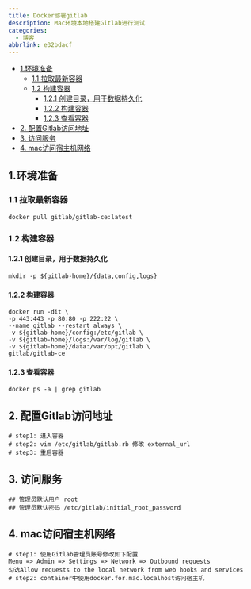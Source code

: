 ```yaml
---
title: Docker部署gitlab
description: Mac环境本地搭建Gitlab进行测试
categories:
  - 博客
abbrlink: e32bdacf
---
```

- [1.环境准备](#1环境准备)
  - [1.1 拉取最新容器](#11-拉取最新容器)
  - [1.2 构建容器](#12-构建容器)
    - [1.2.1 创建目录，用于数据持久化](#121-创建目录用于数据持久化)
    - [1.2.2 构建容器](#122-构建容器)
    - [1.2.3 查看容器](#123-查看容器)
- [2. 配置Gitlab访问地址](#2-配置gitlab访问地址)
- [3. 访问服务](#3-访问服务)
- [4. mac访问宿主机网络](#4-mac访问宿主机网络)

## 1.环境准备
### 1.1 拉取最新容器
```
docker pull gitlab/gitlab-ce:latest
``` 
### 1.2 构建容器
#### 1.2.1 创建目录，用于数据持久化
```
mkdir -p ${gitlab-home}/{data,config,logs}
```
#### 1.2.2 构建容器
```
docker run -dit \
-p 443:443 -p 80:80 -p 222:22 \
--name gitlab --restart always \
-v ${gitlab-home}/config:/etc/gitlab \
-v ${gitlab-home}/logs:/var/log/gitlab \
-v ${gitlab-home}/data:/var/opt/gitlab \
gitlab/gitlab-ce
```
#### 1.2.3 查看容器
```
docker ps -a | grep gitlab
```
## 2. 配置Gitlab访问地址
```
# step1: 进入容器
# step2: vim /etc/gitlab/gitlab.rb 修改 external_url
# step3: 重启容器
```
## 3. 访问服务
```
## 管理员默认用户 root
## 管理员默认密码 /etc/gitlab/initial_root_password
```
## 4. mac访问宿主机网络
```
# step1: 使用Gitlab管理员账号修改如下配置
Menu => Admin => Settings => Network => Outbound requests
勾选Allow requests to the local network from web hooks and services
# step2: container中使用docker.for.mac.localhost访问宿主机
```